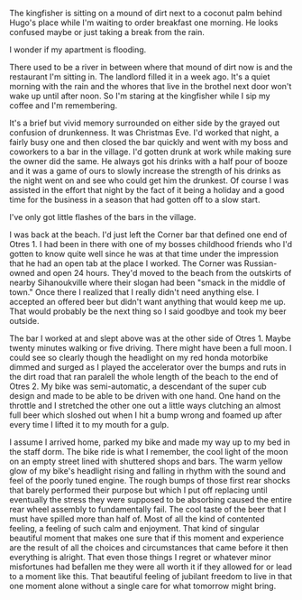 The kingfisher is sitting on a mound of dirt next to a coconut palm behind Hugo's place while I'm waiting to order breakfast one morning.
He looks confused maybe or just taking a break from the rain.

I wonder if my apartment is flooding.

There used to be a river in between where that mound of dirt now is and the restaurant I'm sitting in.
The landlord filled it in a week ago.
It's a quiet morning with the rain and the whores that live in the brothel next door won't wake up until after noon.
So I'm staring at the kingfisher while I sip my coffee and I'm remembering.

It's a brief but vivid memory surrounded on either side by the grayed out confusion of drunkenness.
It was Christmas Eve.
I'd worked that night, a fairly busy one and then closed the bar quickly and went with my boss and coworkers to a bar in the village.
I'd gotten drunk at work while making sure the owner did the same.
He always got his drinks with a half pour of booze and it was a game of ours to slowly increase the strength of his drinks as the night went on and see who could get him the drunkest.
Of course I was assisted in the effort that night by the fact of it being a holiday and a good time for the business in a season that had gotten off to a slow start.


I've only got little flashes of the bars in the village.


I was back at the beach.
I'd just left the Corner bar that defined one end of Otres 1.
I had been in there with one of my bosses childhood friends who I'd gotten to know quite well since he was at that time under the impression that he had an open tab at the place I worked.
The Corner was Russian-owned and open 24 hours.
They'd moved to the beach from the outskirts of nearby Sihanoukville where their slogan had been "smack in the middle of town."
Once there I realized that I really didn't need anything else.
I accepted an offered beer but didn't want anything that would keep me up.
That would probably be the next thing so I said goodbye and took my beer outside.

The bar I worked at and slept above was at the other side of Otres 1.
Maybe twenty minutes walking or five driving.
There might have been a full moon.
I could see so clearly though the headlight on my red honda motorbike dimmed and surged as I played the accelerator over the bumps and ruts in the dirt road that ran paralell the whole length of the beach to the end of Otres 2.
My bike was semi-automatic, a descendant of the super cub design and made to be able to be driven with one hand.
One hand on the throttle and I stretched the other one out a little ways clutching an almost full beer which sloshed out when I hit a bump wrong and foamed up after every time I lifted it to my mouth for a gulp.

I assume I arrived home, parked my bike and made my way up to my bed in the staff dorm.
The bike ride is what I remember, the cool light of the moon on an empty street lined with shuttered shops and bars.
The warm yellow glow of my bike's headlight rising and falling in rhythm with the sound and feel of the poorly tuned engine.
The rough bumps of those first rear shocks that barely performed their purpose but which I put off replacing until eventually the stress they were supposed to be absorbing caused the entire rear wheel assembly to fundamentally fail.
The cool taste of the beer that I must have spilled more than half of.
Most of all the kind of contented feeling, a feeling of such calm and enjoyment.
That kind of singular beautiful moment that makes one sure that if this moment and experience are the result of all the choices and circumstances that came before it then everything is alright.
That even those things I regret or whatever minor misfortunes had befallen me they were all worth it if they allowed for or lead to a moment like this.
That beautiful feeling of jubilant freedom to live in that one moment alone without a single care for what tomorrow might bring.
